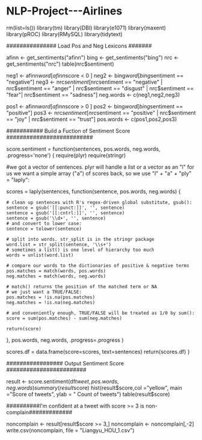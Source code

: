 # NLP-Project---Airlines
rm(list=ls())
library(tm)
library(DBI)
library(e1071)
library(maxent)
library(pROC)
library(RMySQL)
library(tidytext)

###############  Load Pos and Neg Lexicons  #######

afinn <- get_sentiments("afinn")
bing <- get_sentiments("bing")
nrc <- get_sentiments("nrc")
table(nrc$sentiment)

neg1 <- afinn$word[afinn$score < 0 ]
neg2 <- bing$word[bing$sentiment == "negative"]
neg3 <- nrc$sentiment[nrc$sentiment == "negative" | nrc$sentiment == "anger" |
                        nrc$sentiment == "disgust" | nrc$sentiment == "fear"|
                        nrc$sentiment == "sadness"]
neg.words <- c(neg1,neg2,neg3)

pos1 <- afinn$word[afinn$score > 0 ]
pos2 <- bing$word[bing$sentiment == "positive"]
pos3 <- nrc$sentiment[nrc$sentiment == "positive" | nrc$sentiment == "joy" | 
                        nrc$sentiment == "trust"]
pos.words <- c(pos1,pos2,pos3)

########### Build a Fuction of Sentiment Score  ##########################

score.sentiment = function(sentences, pos.words, neg.words, .progress='none')
{
  require(plyr)
  require(stringr)
  
  #we got a vector of sentences. plyr will handle a list or a vector as an "l" for us 
  we want a simple array ("a") of scores back, 
  so we use "l" + "a" + "ply" = "laply":
  
  scores = laply(sentences, function(sentence, pos.words, neg.words) {
    
    # clean up sentences with R's regex-driven global substitute, gsub():
    sentence = gsub('[[:punct:]]', '', sentence)
    sentence = gsub('[[:cntrl:]]', '', sentence)
    sentence = gsub('\\d+', '', sentence)
    # and convert to lower case:
    sentence = tolower(sentence)
    
    # split into words. str_split is in the stringr package
    word.list = str_split(sentence, '\\s+')
    # sometimes a list() is one level of hierarchy too much
    words = unlist(word.list)
    
    # compare our words to the dictionaries of positive & negative terms
    pos.matches = match(words, pos.words)
    neg.matches = match(words, neg.words)
    
    # match() returns the position of the matched term or NA
    # we just want a TRUE/FALSE:
    pos.matches = !is.na(pos.matches)
    neg.matches = !is.na(neg.matches)
    
    # and conveniently enough, TRUE/FALSE will be treated as 1/0 by sum():
    score = sum(pos.matches) - sum(neg.matches)
    
    return(score)
  }, pos.words, neg.words, .progress=.progress )
  
  scores.df = data.frame(score=scores, text=sentences)
  return(scores.df)
}

################# Output Sentiment Score  ########################

result <- score.sentiment(df$tweet,pos.words,neg.words)
summary(result$score)
hist(result$score,col ="yellow", main ="Score of tweets", ylab = " Count of tweets")
table(result$score)

##########I'm confident at a tweet with score >= 3 is non-complain#############

noncomplain <- result[result$score >= 3,]
noncomplain <- noncomplain[,-2]
write.csv(noncomplain, file = "Liangyu_HOU_1.csv")
